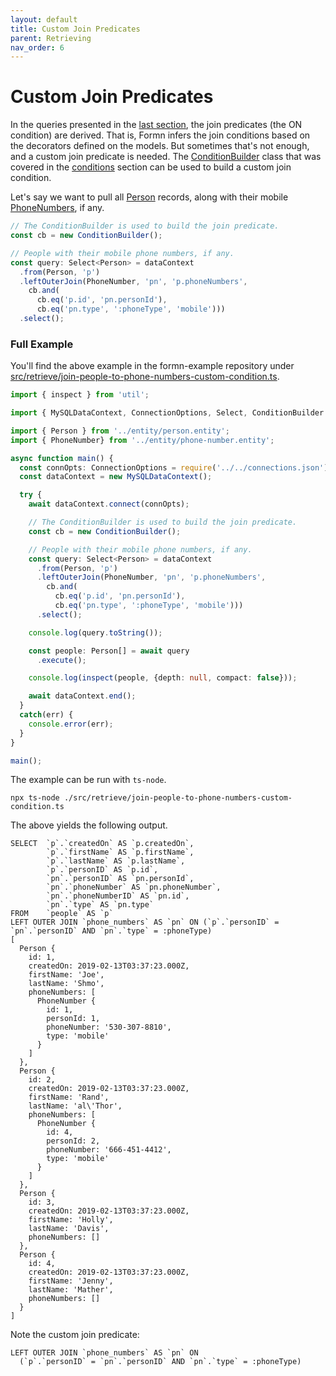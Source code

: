 ```yaml
---
layout: default
title: Custom Join Predicates
parent: Retrieving
nav_order: 6
---
```


# Custom Join Predicates

In the queries presented in the [last section](./joining.html), the join
predicates (the ON condition) are derived.  That is, Formn infers the join
conditions based on the decorators defined on the models.  But sometimes that's
not enough, and a custom join predicate is needed.  The
[ConditionBuilder](../../api-doc/latest/classes/conditionbuilder.html) class
that was covered in the [conditions](./conditions.html) section can be used to
build a custom join condition.

Let's say we want to pull all
[Person](https://github.com/benbotto/formn-example/blob/master/src/entity/person.entity.ts)
records, along with their mobile
[PhoneNumbers](https://github.com/benbotto/formn-example/blob/master/src/entity/phone-number.entity.ts),
if any.

```typescript
// The ConditionBuilder is used to build the join predicate.
const cb = new ConditionBuilder();

// People with their mobile phone numbers, if any.
const query: Select<Person> = dataContext
  .from(Person, 'p')
  .leftOuterJoin(PhoneNumber, 'pn', 'p.phoneNumbers',
    cb.and(
      cb.eq('p.id', 'pn.personId'),
      cb.eq('pn.type', ':phoneType', 'mobile')))
  .select();
```

### Full Example

You'll find the above example in the formn-example repository under
[src/retrieve/join-people-to-phone-numbers-custom-condition.ts](https://github.com/benbotto/formn-example/blob/master/src/retrieve/join-people-to-phone-numbers-custom-condition.ts).

```typescript
import { inspect } from 'util';

import { MySQLDataContext, ConnectionOptions, Select, ConditionBuilder } from 'formn';

import { Person } from '../entity/person.entity';
import { PhoneNumber} from '../entity/phone-number.entity';

async function main() {
  const connOpts: ConnectionOptions = require('../../connections.json');
  const dataContext = new MySQLDataContext();

  try {
    await dataContext.connect(connOpts);

    // The ConditionBuilder is used to build the join predicate.
    const cb = new ConditionBuilder();

    // People with their mobile phone numbers, if any.
    const query: Select<Person> = dataContext
      .from(Person, 'p')
      .leftOuterJoin(PhoneNumber, 'pn', 'p.phoneNumbers',
        cb.and(
          cb.eq('p.id', 'pn.personId'),
          cb.eq('pn.type', ':phoneType', 'mobile')))
      .select();

    console.log(query.toString());

    const people: Person[] = await query
      .execute();

    console.log(inspect(people, {depth: null, compact: false}));

    await dataContext.end();
  }
  catch(err) {
    console.error(err);
  }
}

main();
```

The example can be run with `ts-node`.

```
npx ts-node ./src/retrieve/join-people-to-phone-numbers-custom-condition.ts
```

The above yields the following output.

```
SELECT  `p`.`createdOn` AS `p.createdOn`,
        `p`.`firstName` AS `p.firstName`,
        `p`.`lastName` AS `p.lastName`,
        `p`.`personID` AS `p.id`,
        `pn`.`personID` AS `pn.personId`,
        `pn`.`phoneNumber` AS `pn.phoneNumber`,
        `pn`.`phoneNumberID` AS `pn.id`,
        `pn`.`type` AS `pn.type`
FROM    `people` AS `p`
LEFT OUTER JOIN `phone_numbers` AS `pn` ON (`p`.`personID` = `pn`.`personID` AND `pn`.`type` = :phoneType)
[
  Person {
    id: 1,
    createdOn: 2019-02-13T03:37:23.000Z,
    firstName: 'Joe',
    lastName: 'Shmo',
    phoneNumbers: [
      PhoneNumber {
        id: 1,
        personId: 1,
        phoneNumber: '530-307-8810',
        type: 'mobile'
      }
    ]
  },
  Person {
    id: 2,
    createdOn: 2019-02-13T03:37:23.000Z,
    firstName: 'Rand',
    lastName: 'al\'Thor',
    phoneNumbers: [
      PhoneNumber {
        id: 4,
        personId: 2,
        phoneNumber: '666-451-4412',
        type: 'mobile'
      }
    ]
  },
  Person {
    id: 3,
    createdOn: 2019-02-13T03:37:23.000Z,
    firstName: 'Holly',
    lastName: 'Davis',
    phoneNumbers: []
  },
  Person {
    id: 4,
    createdOn: 2019-02-13T03:37:23.000Z,
    firstName: 'Jenny',
    lastName: 'Mather',
    phoneNumbers: []
  }
]
```

Note the custom join predicate:

```
LEFT OUTER JOIN `phone_numbers` AS `pn` ON 
  (`p`.`personID` = `pn`.`personID` AND `pn`.`type` = :phoneType)
```

